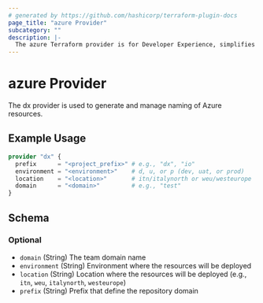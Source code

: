 ```yaml
---
# generated by https://github.com/hashicorp/terraform-plugin-docs
page_title: "azure Provider"
subcategory: ""
description: |-
  The azure Terraform provider is for Developer Experience, simplifies the creation and management of Azure resources following standardized naming conventions.
---
```


# azure Provider

The dx provider is used to generate and manage naming of Azure resources.

## Example Usage

```terraform
provider "dx" {
  prefix      = "<project_prefix>" # e.g., "dx", "io"
  environment = "<environment>"    # d, u, or p (dev, uat, or prod)
  location    = "<location>"       # itn/italynorth or weu/westeurope
  domain      = "<domain>"         # e.g., "test"
}
```

<!-- schema generated by tfplugindocs -->
## Schema

### Optional

- `domain` (String) The team domain name
- `environment` (String) Environment where the resources will be deployed
- `location` (String) Location where the resources will be deployed (e.g., `itn`, `weu`, `italynorth`, `westeurope`)
- `prefix` (String) Prefix that define the repository domain
